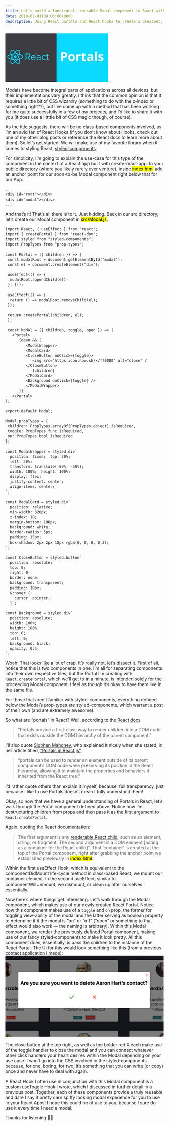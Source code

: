 ```yaml
---
title: Let’s build a functional, reusable Modal component in React with Portals
date: 2019-02-01T00:00:00+0000
description: Using React portals and React hooks to create a pleasant, reusable modal experience
---
```

[react_portals]: ./react_portals.jpeg
[modal_example]: ./modal-example.png
![React portals logo][react_portals]

Modals have become integral parts of applications across all devices, but their implementations vary greatly. I think that the common opinion is that it requires a little bit of CSS wizardry (something to do with the z-index or something right??), but I’ve come up with a method that has been working for me quite successfully in a few of my projects, and I’d like to share it with you (it does use a littttle bit of CSS magic though, of course).

As the title suggests, there will be no class-based components involved, as I’m an avid fan of React Hooks (if you don’t know about Hooks, check out one of my other blog posts or reference the React docs to learn more about them). So let’s get started. We will make use of my favorite library when it comes to styling React, [styled-components](https://www.npmjs.com/package/styled-components).

For simplicity, I’m going to explain the use-case for this type of the component in the context of a React app built with create-react-app. In your public directory (where you likely rarely ever venture), inside <mark>index.html</mark> add an anchor point for our soon-to-be Modal component right below that for our App.

```html{numberLines: true}
...
<div id="root"></div>
<div id="modal"></div>
...
```

And that’s it! That’s all there is to it. Just kidding. Back in our src directory, let’s create our Modal component in <mark>src/Modal.js</mark>:

```jsx{numberLines: true}
import React, { useEffect } from "react";
import { createPortal } from "react-dom";
import styled from "styled-components";
import PropTypes from "prop-types";

const Portal = ({ children }) => {  
 const modalRoot = document.getElementById("modal");
 const el = document.createElement("div");
  
 useEffect(() => {    
  modalRoot.appendChild(el);  
 }, []);    
 
 useEffect(() => {    
  return () => modalRoot.removeChild(el); 
 });   
 
 return createPortal(children, el);
 };
 
 const Modal = ({ children, toggle, open }) => (  
   <Portal>    
      {open && (      
         <ModalWrapper>       
         <ModalCard>          
         <CloseButton onClick={toggle}>            
            <img src="https:icon.now.sh/x/ff0000" alt="close" /
         </CloseButton>
            {children}
         </ModalCard>
         <Background onClick={toggle} />      
         </ModalWrapper>    
      )}  
   </Portal>
); 

export default Modal; 

Modal.propTypes = {  
 children: PropTypes.arrayOf(PropTypes.object).isRequired,
 toggle: PropTypes.func.isRequired,
 on: PropTypes.bool.isRequired
}; 

const ModalWrapper = styled.div`
  position: fixed;  top: 50%;
  left: 50%;
  transform: translate(-50%, -50%);
  width: 100%;  height: 100%;
  display: flex;
  justify-content: center;
  align-items: center;
`;

const ModalCard = styled.div`
  position: relative;
  min-width: 320px;
  z-index: 10;
  margin-bottom: 100px;
  background: white;
  border-radius: 5px;
  padding: 15px;
  box-shadow: 2px 2px 10px rgba(0, 0, 0, 0.3);
`; 

const CloseButton = styled.button`
  position: absolute;
  top: 0;
  right: 0;
  border: none;
  background: transparent;
  padding: 10px;
  &:hover {    
    cursor: pointer;
  }`;

const Background = styled.div`
  position: absolute;
  width: 100%;
  height: 100%;
  top: 0;
  left: 0;
  background: black;
  opacity: 0.5;
`;
```

Woah! That looks like a lot of crap. It’s really not, let’s dissect it. First of all, notice that this is two components in one. I’m all for separating components into their own respective files, but the Portal I’m creating with `React.createPortal`, which we’ll get to in a minute, is intended solely for the proceeding Modal component. I feel as though it’s okay to have them live in the same file.

For those that aren’t familiar with styled-components, everything defined below the Modal’s prop-types are styled-components, which warrant a post of their own (and are extremely awesome).

So what are “portals” in React? Well, according to the [React docs](https://reactjs.org/docs/portals.html)

>“Portals provide a first-class way to render children into a DOM node that exists outside the DOM hierarchy of the parent component.”

I’ll also quote [Siobhan Mahoney](https://medium.com/@siobhanpmahoney), who explained it nicely when she stated, in her article titled, [“Portals in React.js”](https://medium.com/@siobhanpmahoney/portals-in-react-js-5d98bb89797c), 
>“portals can be used to render an element outside of its parent component’s DOM node while preserving its position in the React hierarchy, allowing it to maintain the properties and behaviors it inherited from the React tree.”

I’d rather quote others than explain it myself, because, full transparency, just because I like to use Portals doesn’t mean I fully understand them!

Okay, so now that we have a general understanding of Portals in React, let’s walk through the Portal component defined above. Notice how I’m destructuring children from props and then pass it as the first argument to `React.createPortal`.

Again, quoting the React documentation:
>The first argument is any [renderable React child](https://reactjs.org/docs/react-component.html#render), such as an element, string, or fragment. The second argument is a DOM element [acting as a container for the React child]”. That ‘container’ is created at the top of the Portal component, right after grabbing the anchor point we established previously in <mark>index.html</mark>.

Within the first useEffect Hook, which is equivalent to the componentDidMount life-cycle method in class-based React, we mount our container element. In the second useEffect, similar to componentWillUnmount, we dismount, or clean up after ourselves essentially.

Now here’s where things get interesting. Let’s walk through the Modal component, which makes use of our newly created React Portal. Notice how this component makes use of a `toggle` and `on` prop, the former for toggling view-ability of the modal and the latter serving as boolean property to determine if it the modal is “on” or “off” (“open” or something to that effect would also work — the naming is arbitrary). Within this Modal component, we render the previously defined Portal component, making use of our fancy styled-components to make it look pretty. All this component does, essentially, is pass the children to the instance of the React Portal. The UI for this would look something like this (from a previous contact application I made):
![Example use of modal component][modal_example]

The close button at the top right, as well as the bolder red X each make use of the toggle handler to close the modal and you can connect whatever other click handlers your heart desires within the Modal depending on your use case. I won’t go into the CSS involved in the styled-components because, for one, boring, for two, it’s something that you can write (or copy) once and never have to deal with again.

A React Hook I often use in conjunction with this Modal component is a custom useToggle Hook I wrote, which I discussed in further detail in a previous post. Together, each of these components provide a truly reusable and dare I say it pretty darn spiffy looking modal experience for you to use in your React Apps! I hope this could be of use to you, because I sure do use it every time I need a modal.

Thanks for listening 👋🏻